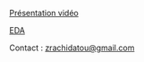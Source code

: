 [Présentation vidéo](https://share.vidyard.com/watch/Uvcpzz7Cos9r6VTSHTWaFS?)

[EDA](https://tweets-sentiment-analysis.herokuapp.com)

Contact : zrachidatou@gmail.com
